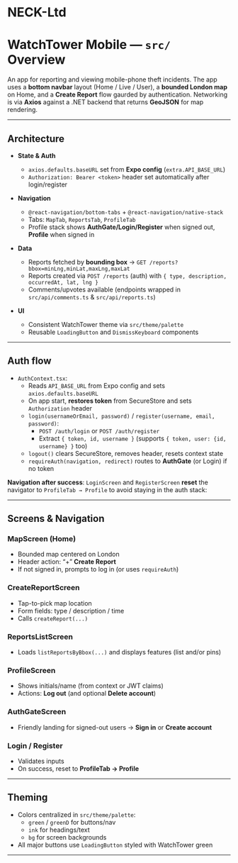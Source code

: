 # NECK-Ltd
# WatchTower Mobile — `src/` Overview

An app for reporting and viewing mobile-phone theft incidents. The app uses a **bottom navbar** layout (Home / Live / User), a **bounded London map** on Home, and a **Create Report** flow gaurded by authentication. Networking is via **Axios** against a .NET backend that returns **GeoJSON** for map rendering.

---

## Architecture

- **State & Auth**
  - `axios.defaults.baseURL` set from **Expo config** (`extra.API_BASE_URL`)
  - `Authorization: Bearer <token>` header set automatically after login/register

- **Navigation**
  - `@react-navigation/bottom-tabs` + `@react-navigation/native-stack`
  - Tabs: `MapTab`, `ReportsTab`, `ProfileTab`
  - Profile stack shows **AuthGate/Login/Register** when signed out, **Profile** when signed in
- **Data**
  - Reports fetched by **bounding box** → `GET /reports?bbox=minLng,minLat,maxLng,maxLat`
  - Reports created via `POST /reports` (auth) with `{ type, description, occurredAt, lat, lng }`
  - Comments/upvotes available (endpoints wrapped in `src/api/comments.ts` & `src/api/reports.ts`)
- **UI**
  - Consistent WatchTower theme via `src/theme/palette`
  - Reusable `LoadingButton` and `DismissKeyboard` components

---
## Auth flow

- `AuthContext.tsx`:
  - Reads `API_BASE_URL` from Expo config and sets `axios.defaults.baseURL`
  - On app start, **restores token** from SecureStore and sets `Authorization` header
  - `login(usernameOrEmail, password)` / `register(username, email, password)`:
    - `POST /auth/login` or `POST /auth/register`
    - Extract `{ token, id, username }` (supports `{ token, user: {id, username} }` too)
  - `logout()` clears SecureStore, removes header, resets context state
  - `requireAuth(navigation, redirect)` routes to **AuthGate** (or Login) if no token

**Navigation after success**: `LoginScreen` and `RegisterScreen` **reset** the navigator to `ProfileTab → Profile` to avoid staying in the auth stack:

---
## Screens & Navigation

### **MapScreen (Home)**
- Bounded map centered on London
- Header action: “+” **Create Report**
- If not signed in, prompts to log in (or uses `requireAuth`)

### **CreateReportScreen**
- Tap-to-pick map location
- Form fields: type / description / time
- Calls `createReport(...)`

### **ReportsListScreen**
- Loads `listReportsByBbox(...)` and displays features (list and/or pins)

### **ProfileScreen**
- Shows initials/name (from context or JWT claims)
- Actions: **Log out** (and optional **Delete account**)

### **AuthGateScreen**
- Friendly landing for signed-out users → **Sign in** or **Create account**

### **Login / Register**
- Validates inputs
- On success, reset to **ProfileTab → Profile**

---

## Theming
- Colors centralized in `src/theme/palette`:
  - `green` / `greenD` for buttons/nav
  - `ink` for headings/text
  - `bg` for screen backgrounds
- All major buttons use `LoadingButton` styled with WatchTower green

---
